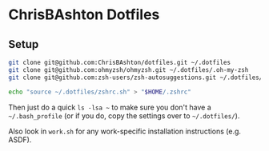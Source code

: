 # ChrisBAshton Dotfiles

## Setup

```sh
git clone git@github.com:ChrisBAshton/dotfiles.git ~/.dotfiles
git clone git@github.com:ohmyzsh/ohmyzsh.git ~/.dotfiles/.oh-my-zsh
git clone git@github.com:zsh-users/zsh-autosuggestions.git ~/.dotfiles/.oh-my-zsh/custom/plugins/zsh-autosuggestions

echo "source ~/.dotfiles/zshrc.sh" > "$HOME/.zshrc"
```

Then just do a quick `ls -lsa ~` to make sure you don't have a `~/.bash_profile` (or if you do, copy the settings over to `~/.dotfiles/`).

Also look in `work.sh` for any work-specific installation instructions (e.g. ASDF).
